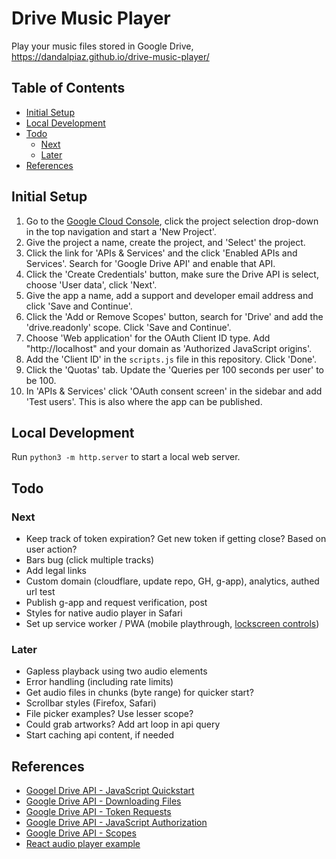 
# Drive Music Player

Play your music files stored in Google Drive, https://dandalpiaz.github.io/drive-music-player/

## Table of Contents

- [Initial Setup](#initial-setup)
- [Local Development](#local-development)
- [Todo](#todo)
    - [Next](#next)
    - [Later](#later)
- [References](#references)

## Initial Setup

1. Go to the [Google Cloud Console](https://console.cloud.google.com/), click the project selection drop-down in the top navigation and start a 'New Project'.
2. Give the project a name, create the project, and 'Select' the project. 
3. Click the link for 'APIs & Services' and the click 'Enabled APIs and Services'. Search for 'Google Drive API' and enable that API.
4. Click the 'Create Credentials' button, make sure the Drive API is select, choose 'User data', click 'Next'. 
5. Give the app a name, add a support and developer email address and click 'Save and Continue'. 
6. Click the 'Add or Remove Scopes' button, search for 'Drive' and add the 'drive.readonly' scope. Click 'Save and Continue'.
7. Choose 'Web application' for the OAuth Client ID type. Add "http://localhost" and your domain as 'Authorized JavaScript origins'.
8. Add the 'Client ID' in the `scripts.js` file in this repository. Click 'Done'.
9. Click the 'Quotas' tab. Update the 'Queries per 100 seconds per user' to be 100.
10. In 'APIs & Services' click 'OAuth consent screen' in the sidebar and add 'Test users'. This is also where the app can be published.

## Local Development

Run `python3 -m http.server` to start a local web server. 

## Todo

### Next

- Keep track of token expiration? Get new token if getting close? Based on user action?
- Bars bug (click multiple tracks)
- Add legal links
- Custom domain (cloudflare, update repo, GH, g-app), analytics, authed url test
- Publish g-app and request verification, post
- Styles for native audio player in Safari
- Set up service worker / PWA (mobile playthrough, [lockscreen controls](https://web.dev/media-session/))

### Later

- Gapless playback using two audio elements
- Error handling (including rate limits)
- Get audio files in chunks (byte range) for quicker start?
- Scrollbar styles (Firefox, Safari)
- File picker examples? Use lesser scope?
- Could grab artworks? Add art loop in api query
- Start caching api content, if needed

## References

- [Googel Drive API - JavaScript Quickstart](https://developers.google.com/drive/api/quickstart/js)
- [Google Drive API - Downloading Files](https://developers.google.com/drive/api/v3/manage-downloads)
- [Google Drive API - Token Requests](https://developers.google.com/identity/oauth2/web/guides/use-token-model)
- [Google Drive API - JavaScript Authorization](https://developers.google.com/identity/oauth2/web/reference/js-reference)
- [Google Drive API - Scopes](https://developers.google.com/drive/api/guides/api-specific-auth)
- [React audio player example](https://codesandbox.io/s/react-w877cp)

